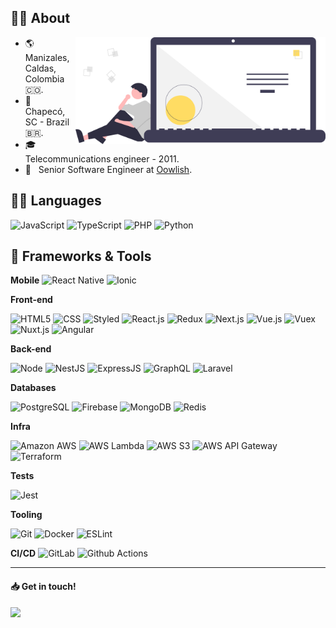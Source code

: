 ## 👨‍💻 About

<img src="./assets/undraw_code_thinking_re_gka2.svg" min-width="400px" max-width="400px" width="400px" align="right">

- 🌎 &nbsp; Manizales, Caldas, Colombia 🇨🇴.
- 📌 &nbsp; Chapecó, SC - Brazil 🇧🇷.
- 🎓 &nbsp; Telecommunications engineer - 2011.
- 💼 &nbsp; Senior Software Engineer at [Oowlish](https://www.oowlish.com/).


## 🧞‍♂️ Languages

  ![JavaScript](https://img.shields.io/badge/JavaScript-333333?style=flat&logo=javascript&logoColor=F7DF1E)
  ![TypeScript](https://img.shields.io/badge/TypeScript-333333?style=flat&logo=typescript&logoColor=blue)
  ![PHP](https://img.shields.io/badge/PHP-333333?style=flat&logo=php)
  ![Python](https://img.shields.io/badge/Python-333333?style=flat&logo=python)

## 🚀 Frameworks & Tools

**Mobile**
  ![React Native](https://img.shields.io/badge/React_Native-20232A?style=flat&logo=react&logoColor=61DAFB)
  ![Ionic](https://img.shields.io/badge/Ionic-20232A?style=flat&logo=ionic&logoColor=61DAFB)

**Front-end**

  ![HTML5](https://img.shields.io/badge/HTML5-333333?style=flat&logo=html5)
  ![CSS](https://img.shields.io/badge/CSS3-333333?style=flat&logo=css3&logoColor=blue)
  ![Styled](https://img.shields.io/badge/styled--components-333333?style=flat&logo=styled-components&logoColor=yellow)
  ![React.js](https://img.shields.io/badge/React-333333?style=flat&logo=react&logoColor=61DAFB)
  ![Redux](https://img.shields.io/badge/Redux-333333?style=flat&logo=redux&logoColor=593D88)
  ![Next.js](https://img.shields.io/badge/Next.js-333333?style=flat&logo=next.js)
  ![Vue.js](https://img.shields.io/badge/Vue.js-333333?style=flat&logo=vue.js&logoColor=4FC08D)
  ![Vuex](https://img.shields.io/badge/Vuex-333333?style=flat&logo=vuex&logoColor=4FC08D)
  ![Nuxt.js](https://img.shields.io/badge/Nuxt.js-333333?style=flat&logo=nuxt.js)
  ![Angular](https://img.shields.io/badge/Angular-333333?style=flat&logo=angular&logoColor=red)

**Back-end**
  
  ![Node](https://img.shields.io/badge/Node.js-333333?style=flat&logo=node.js&logoColor=green)
  ![NestJS](https://img.shields.io/badge/-NestJS-333333?style=flat&logo=nestjs&logoColor=red)
  ![ExpressJS](https://img.shields.io/badge/Express.js-333333?style=flat&logo=express)
  ![GraphQL](https://img.shields.io/badge/GraphQL-333333?style=flat&logo=graphql&logoColor=FF69B4)
  ![Laravel](https://img.shields.io/badge/Laravel-333333?style=flat&logo=laravel)
    
  
**Databases**

  ![PostgreSQL](https://img.shields.io/badge/PostgreSQL-333333?style=flat&logo=postgresql)
  ![Firebase](https://img.shields.io/badge/Firebase-333333?style=flat&logo=firebase)
  ![MongoDB](https://img.shields.io/badge/MongoDB-333333?style=flat&logo=mongodb)
  ![Redis](https://img.shields.io/badge/Redis-333333?style=flat&logo=redis)
 
**Infra**

  ![Amazon AWS](https://img.shields.io/badge/-Amazon%20AWS-333333?style=flat&logo=amazon-aws&logoColor=FF9900)
  ![AWS Lambda](https://img.shields.io/badge/-AWS%20Lambda-333333?style=flat&logo=aws-lambda)
  ![AWS S3](https://img.shields.io/badge/-AWS%20S3-333333?style=flat&logo=amazon-s3)
  ![AWS API Gateway](https://img.shields.io/badge/-AWS%20API%20Gateway-333333?style=flat&logo=amazon-api-gateway)
  ![Terraform](https://img.shields.io/badge/Terraform-333333?style=flat&logo=terraform&logoColor=7B42BC)

**Tests**

  ![Jest](https://img.shields.io/badge/-Jest-333333?style=flat&logo=jest&logoColor=orange)

**Tooling**

  ![Git](https://img.shields.io/badge/-Git-333333?style=flat&logo=git)
  ![Docker](https://img.shields.io/badge/Docker-333333?style=flat&logo=docker)
  ![ESLint](https://img.shields.io/badge/-ESLint-333333?style=flat&logo=eslint&logoColor=blue)

**CI/CD**
  ![GitLab](https://img.shields.io/badge/-GitLab-333333?style=flat&logo=gitlab)
  ![Github Actions](https://img.shields.io/badge/-Github%20Actions-333333?style=flat&logo=github)

---

#### 📥 Get in touch!

<p align="left">
  <a href="https://www.linkedin.com/in/sergio-cuadros-z/" alt="Linked-in">
  <img src="https://img.shields.io/badge/LinkedIn-0077B5?style=flat&logo=linkedin&logoColor=white&link=https://www.linkedin.com/in/sergio-cuadros-z/" /></a>
</p>

